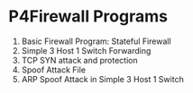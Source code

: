 # P4Firewall Programs
1. Basic Firewall Program: Stateful Firewall
2. Simple 3 Host 1 Switch Forwarding
3. TCP SYN attack and protection
4. Spoof Attack File
5. ARP Spoof Attack in Simple 3 Host 1 Switch 
